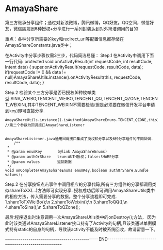 AmayaShare
==========

第三方继承分享组件；通过对新浪微博，腾讯微博，QQ好友，QQ空间，微信好友，微信朋友圈6种授权+分享进行一系列封装达到对外简洁调用的目的



重点：各种分享所需要的key和redirect_url等配置信息都存储在AmayaShareConstants.java类中；


在Activity中分享步骤仅需3三步，代码简洁易懂：
Step.1    在Activity中调用下面一行代码:
  protected void onActivityResult(int requestCode, int resultCode, Intent data) {
        super.onActivityResult(requestCode, resultCode, data);
        if(requestCode != 0 && data != null)AmayaShareUtils.instance().onActivityResult(this, requestCode, resultCode, data);
  }
  
Step.2  检验某个三方分享是否已授权(6种枚举类型:SINA_WEIBO,TENCENT_WEIBO,TENCENT_QQ,TENCENT_QZONE,TENCENT_WEIXIN),其中TENCENT_WEIXIN不需要检验(但是必须要在微信开发平台申请到key)即可直接分享.

    AmayaShareUtils.instance().isAuthed(AmayaShareEnums.TENCENT_QZONE,this);   //第二个参数为回调接口AmayaShareListener 
    
    
    AmayaShareListener.java通用回调接口集成了授权和分享以及6种分享组件的不同回调.
        /**
     *
     * @param enumKey       (@link AmayaShareEnums)
     * @param authOrShare   true:AUTH授权；false:SHARE分享
     * @param values        返回数据
     */
	void onComplete(AmayaShareEnums enumKey,boolean authOrShare,Bundle values);
    
    
    
Step.2  在分享按钮点击事件中调用相应的分享代码,所有三方组件的分享都调用类似shareToXX(...)方法即可实现分享.
  授权成功后即可调用AmayaShareUtils类中的相应方法，传入需要分享的数据，整个分享流程即可完成.
  1.shareToTXWeiBo();\n
  2.shareToWeixin();\n
  3.shareToQQ();\n
  4.shareToSina();\n
  5.shareToQZone();
  
  
最后:程序退出时注意调用一次AmayaShareUtils类中的onDestroy();方法，
因为此时该类通过AmayaShareListener接口持有了Activity的句柄,且该类通过单例模式持有static的自身的句柄，导致该activity不能及时被系统回收，故请留意一下。
  
  ------------------------------------------------END------------------------------------------------------

